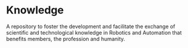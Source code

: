 # Knowledge
A repository to foster the development and facilitate the exchange of scientific and technological knowledge in Robotics and Automation that benefits members, the profession and humanity.
